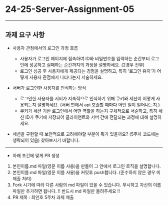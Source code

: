 # 24-25-Server-Assignment-05
--- 
## 과제 요구 사항
- 사용자 관점에서의 로그인 과정 흐름

  - 사용자가 로그인 페이지에 접속하여 ID와 비밀번호를 입력하는 순간부터 로그인에 성공하고 실패하는 순간까지의 과정을 설명하세요. (2경우 전부)
  - 로그인 성공 후 사용자에게 제공되는 경험을 설명하고, 특히 '로그인 유지'가 어떻게 사용자 관점에서 나타나는지 서술하세요.


- 서버가 로그인한 사용자를 인식하는 방식

  - 로그인한 사용자를 서버가 지속적으로 인식하기 위해 쿠키와 세션이 어떻게 사용되는지 설명하세요. (서버 딴에서 api 호출할 때마다 어떤 일이 일어나는지.)
  - 쿠키가 세션 기반 로그인에서 어떤 역할을 하는지 구체적으로 서술하고, 특히 세션 ID가 쿠키에 저장되어 클라이언트와 서버 간에 전달되는 과정에 대해 설명하세요.

+ 세션을 구현할 때 보안적으로 고려해야할 부분이 뭐가 있을까요? (5주차 코드에는 생략되어 있음) 찾아보시기 바랍니다.

--- 
 - 아래 조건에 맞게 PR 생성
1. 본인이름.md 파일(영문 이름 사용)을 만들어 그 안에서 로그인 로직을 설명합니다.
2. 본인이름.md 파일(영문 이름 사용)을 커밋후 push합니다. (준수하지 않은 경우 미제출 처리)
3. Fork 시기에 따라 다른 사람의 md 파일이 있을 수 있습니다. 무시하고 자신의 이름 파일만 추가하면 됩니다. 
  !! 반드시 md 파일만 올려주세요 !!
4. PR 제목 : 최인호 5주차 과제 제출
